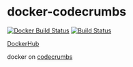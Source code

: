 # docker-codecrumbs

[![Docker Build Status](https://img.shields.io/docker/build/srzzumix/codecrumbs.svg)](https://hub.docker.com/r/srzzumix/codecrumbs/)
[![Build Status](https://travis-ci.org/srz-zumix/docker-googletest.svg?branch=master)](https://travis-ci.org/srz-zumix/docker-codecrumbs)

[DockerHub](https://hub.docker.com/r/srzzumix/codecrumbs/)

docker on [codecrumbs](https://github.com/Bogdan-Lyashenko/codecrumbs)

